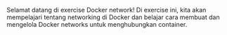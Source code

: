 Selamat datang di exercise Docker network! Di exercise ini, kita akan mempelajari tentang networking di Docker dan belajar cara membuat dan mengelola Docker networks untuk menghubungkan container.

